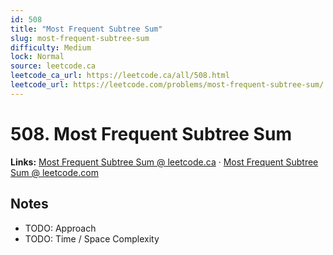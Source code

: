 ```yaml
--- 
id: 508
title: "Most Frequent Subtree Sum"
slug: most-frequent-subtree-sum
difficulty: Medium
lock: Normal
source: leetcode.ca
leetcode_ca_url: https://leetcode.ca/all/508.html
leetcode_url: https://leetcode.com/problems/most-frequent-subtree-sum/
---
```


# 508. Most Frequent Subtree Sum

**Links:** [Most Frequent Subtree Sum @ leetcode.ca](https://leetcode.ca/all/508.html) · [Most Frequent Subtree Sum @ leetcode.com](https://leetcode.com/problems/most-frequent-subtree-sum/)

## Notes
- TODO: Approach
- TODO: Time / Space Complexity
